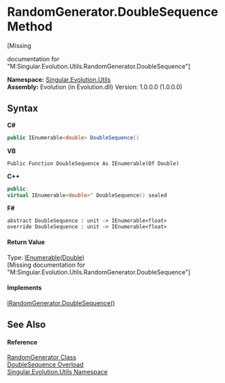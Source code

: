 # RandomGenerator.DoubleSequence Method 
 

\[Missing <summary> documentation for "M:Singular.Evolution.Utils.RandomGenerator.DoubleSequence"\]

**Namespace:**&nbsp;<a href="bb7b030e-87d6-8095-f2c6-b0b821b0d323">Singular.Evolution.Utils</a><br />**Assembly:**&nbsp;Evolution (in Evolution.dll) Version: 1.0.0.0 (1.0.0.0)

## Syntax

**C#**<br />
``` C#
public IEnumerable<double> DoubleSequence()
```

**VB**<br />
``` VB
Public Function DoubleSequence As IEnumerable(Of Double)
```

**C++**<br />
``` C++
public:
virtual IEnumerable<double>^ DoubleSequence() sealed
```

**F#**<br />
``` F#
abstract DoubleSequence : unit -> IEnumerable<float> 
override DoubleSequence : unit -> IEnumerable<float> 
```


#### Return Value
Type: <a href="http://msdn2.microsoft.com/en-us/library/9eekhta0" target="_blank">IEnumerable</a>(<a href="http://msdn2.microsoft.com/en-us/library/643eft0t" target="_blank">Double</a>)<br />\[Missing <returns> documentation for "M:Singular.Evolution.Utils.RandomGenerator.DoubleSequence"\]

#### Implements
<a href="b2a8bc0f-9a50-b741-dcae-8529de29b0d7">IRandomGenerator.DoubleSequence()</a><br />

## See Also


#### Reference
<a href="0a7f0aa3-9689-dee5-3781-57ec96d060c4">RandomGenerator Class</a><br /><a href="6cfa2425-0607-b79c-4d07-5193514ff9e8">DoubleSequence Overload</a><br /><a href="bb7b030e-87d6-8095-f2c6-b0b821b0d323">Singular.Evolution.Utils Namespace</a><br />